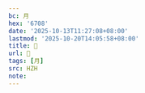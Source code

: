 ```yaml
---
bc: 月
hex: '6708'
date: '2025-10-13T11:27:08+08:00'
lastmod: '2025-10-20T14:05:58+08:00'
title: 󰕴
url: 󰕴
tags: [月]
src: HZH
note:
---
```

